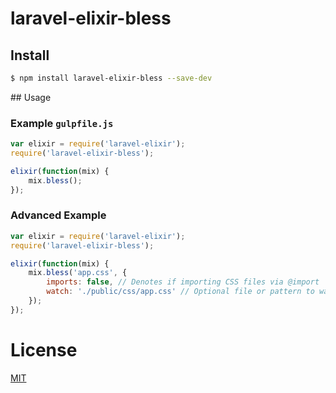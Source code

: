 # laravel-elixir-bless

## Install

```bash
$ npm install laravel-elixir-bless --save-dev
```

## Usage

### Example `gulpfile.js`

```js
var elixir = require('laravel-elixir');
require('laravel-elixir-bless');

elixir(function(mix) {
    mix.bless();
});
```

### Advanced Example

```js
var elixir = require('laravel-elixir');
require('laravel-elixir-bless');

elixir(function(mix) {
    mix.bless('app.css', {
        imports: false, // Denotes if importing CSS files via @import
        watch: './public/css/app.css' // Optional file or pattern to watch (e.g. 'public/css/**.css')
    });
});
```
# License

[MIT](/LICENSE)
